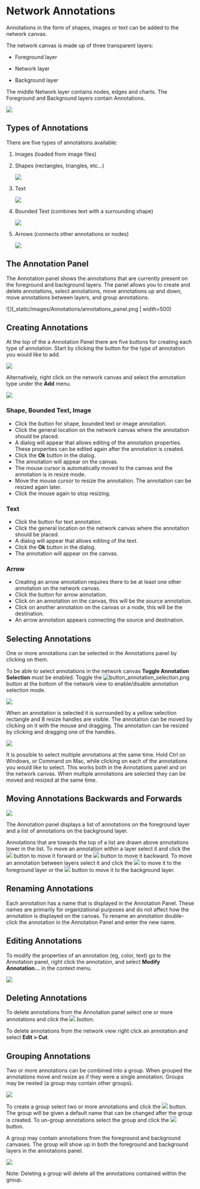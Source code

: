 <a id="network_annotations"> </a>
# Network Annotations

Annotations in the form of shapes, images or text can be added to the network canvas. 

The network canvas is made up of three transparent layers:

- Foreground layer

- Network layer

- Background layer

The middle Network layer contains nodes, edges and charts. The Foreground and Background 
layers contain Annotations.

![](_static/images/Annotations/layers.png)


## Types of Annotations

There are five types of annotations available:

1. Images (loaded from image files)

2. Shapes (rectangles, triangles, etc...)

   ![](_static/images/Annotations/type_shape.png)

3. Text

   ![](_static/images/Annotations/type_text.png)

4. Bounded Text (combines text with a surrounding shape)

   ![](_static/images/Annotations/type_bounded_text.png)

5. Arrows (connects other annotations or nodes)

   ![](_static/images/Annotations/type_arrow.png)

 
## The Annotation Panel

The Annotation panel shows the annotations that are currently present on the foreground and 
background layers. The panel allows you to create and delete annotations, select annotations, 
move annotations up and down, move annotations between layers, and group annotations.

![](_static/images/Annotations/annotations_panel.png | width=500)


## Creating Annotations

At the top of the a Annotation Panel there are five buttons for creating each type of annotation. 
Start by clicking the button for the type of annotation you would like to add. 

![](_static/images/Annotations/annotations_panel_buttons.png)

Alternatively, right click on the network canvas and select the annotation type under the **Add** menu.

![](_static/images/Annotations/add_menu.png)

### Shape, Bounded Text, Image
- Click the button for shape, bounded text or image annotation.
- Click the general location on the network canvas where the annotation should be placed.
- A dialog will appear that allows editing of the annotation properties. These properties can be edited 
  again after the annotation is created.
- Click the **Ok** button in the dialog.
- The annotation will appear on the canvas. 
- The mouse cursor is automatically moved to the canvas and the annotation is in resize mode. 
- Move the mouse cursor to resize the annotation. The annotation can be resized again later.
- Click the mouse again to stop resizing.

### Text
- Click the button for text annotation.
- Click the general location on the network canvas where the annotation should be placed.
- A dialog will appear that allows editing of the text.
- Click the **Ok** button in the dialog.
- The annotation will appear on the canvas. 

### Arrow
- Creating an arrow annotation requires there to be at least one other annotation on the network canvas.
- Click the button for arrow annotation.
- Click on an annotation on the canvas, this will be the source annotation.
- Click on another annotation on the canvas or a node, this will be the destination.
- An arrow annotation appears connecting the source and destination.


## Selecting Annotations

One or more annotations can be selected in the Annotations panel by clicking on them. 

To be able to select annotations in the network canvas
**Toggle Annotation Selection** must be enabled. Toggle the 
![button_annotation_selection.png](_static/images/Annotations/button_annotation_selection.png)
button at the bottom of the network view to enable/disable annotation selection mode.

![](_static/images/Annotations/annotation_selection_mode.png)

When an annotation is selected it is surrounded by a yellow selection rectangle and 8 resize 
handles are visible. The annotation can be moved by clicking on it with the mouse and dragging. 
The annotation can be resized by clicking and dragging one of the handles.

![](_static/images/Annotations/selected.png)

It is possible to select multiple annotations at the same time. Hold Ctrl on Windows, 
or Command on Mac, while clicking on each of the annotations you would like to select. 
This works both in the Annotations panel and on the network canvas. When multiple annotations 
are selected they can be moved and resized at the same time.



## Moving Annotations Backwards and Forwards

![](_static/images/Annotations/annotations_panel_selected.png)

The Annotation panel displays a list of annotations on the foreground layer and a list of 
annotations on the background layer.

Annotations that are towards the top of a list are drawn above annotations lower in the list. 
To move an annotation within a layer select it and click the 
![](_static/images/Annotations/button_up.png) button to move it forward or the
![](_static/images/Annotations/button_down.png) button
to move it backward. To move an annotation between layers select it and click the
![](_static/images/Annotations/button_up_2.png)
to move it to the foreground layer or the
![](_static/images/Annotations/button_down_2.png)
button to move it to the background layer. 


## Renaming Annotations

Each annotation has a name that is displayed in the Annotation Panel. These names are primarily 
for organizational purposes and do not affect how the annotation is displayed on the canvas. To 
rename an annotation double-click the annotation in the Annotation Panel and enter the new name.


## Editing Annotations

To modify the properties of an annotation (eg, color, text) go to the Annotation panel,
right click the annotation, and select **Modify Annotation...** in the context menu.

![](_static/images/Annotations/modify_menu.png)


## Deleting Annotations

To delete annotations from the Annotation panel select one or more annotations and click the 
![](_static/images/Annotations/button_trash.png) button.

To delete annotations from the network view right click an annotation and select **Edit > Cut**.


## Grouping Annotations

Two or more annotations can be combined into a group. When grouped the annotations move and resize 
as if they were a single annotation. Groups may be nested (a group may contain other groups).

![](_static/images/Annotations/legend.png)

To create a group select two or more annotations and click the 
![](_static/images/Annotations/button_group.png) button. The group will be given a default 
name that can be changed after the group is created. To un-group annotations select the group and click the 
![](_static/images/Annotations/button_ungroup.png) button.

A group may contain annotations from the foreground and background canvases. The group will show up in 
both the foreground and background layers in the annotations panel. 

![](_static/images/Annotations/group_layers.png)

Note: Deleting a group will delete all the annotations contained within the group.




